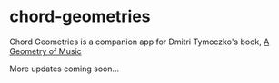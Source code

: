 # chord-geometries
Chord Geometries is a companion app for Dmitri Tymoczko's book, <a target='_blank' href='http://dmitri.tymoczko.com/geometry-of-music.html'>A Geometry of Music</a>

More updates coming soon...
